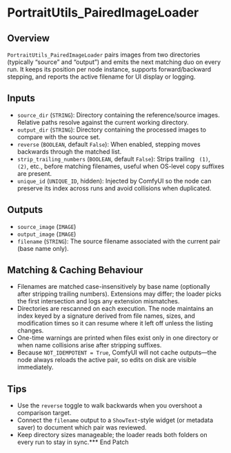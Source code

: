 # PortraitUtils_PairedImageLoader

## Overview
`PortraitUtils_PairedImageLoader` pairs images from two directories (typically “source” and “output”) and emits the next matching duo on every run. It keeps its position per node instance, supports forward/backward stepping, and reports the active filename for UI display or logging.

## Inputs
- `source_dir` (`STRING`): Directory containing the reference/source images. Relative paths resolve against the current working directory.
- `output_dir` (`STRING`): Directory containing the processed images to compare with the source set.
- `reverse` (`BOOLEAN`, default `False`): When enabled, stepping moves backwards through the matched list.
- `strip_trailing_numbers` (`BOOLEAN`, default `False`): Strips trailing ` (1)`, ` (2)`, etc., before matching filenames, useful when OS-level copy suffixes are present.
- `unique_id` (`UNIQUE_ID`, hidden): Injected by ComfyUI so the node can preserve its index across runs and avoid collisions when duplicated.

## Outputs
- `source_image` (`IMAGE`)
- `output_image` (`IMAGE`)
- `filename` (`STRING`): The source filename associated with the current pair (base name only).

## Matching & Caching Behaviour
- Filenames are matched case-insensitively by base name (optionally after stripping trailing numbers). Extensions may differ; the loader picks the first intersection and logs any extension mismatches.
- Directories are rescanned on each execution. The node maintains an index keyed by a signature derived from file names, sizes, and modification times so it can resume where it left off unless the listing changes.
- One-time warnings are printed when files exist only in one directory or when name collisions arise after stripping suffixes.
- Because `NOT_IDEMPOTENT = True`, ComfyUI will not cache outputs—the node always reloads the active pair, so edits on disk are visible immediately.

## Tips
- Use the `reverse` toggle to walk backwards when you overshoot a comparison target.
- Connect the `filename` output to a `ShowText`-style widget (or metadata saver) to document which pair was reviewed.
- Keep directory sizes manageable; the loader reads both folders on every run to stay in sync.*** End Patch
